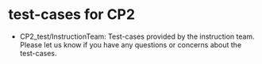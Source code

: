 # test-cases for CP2
- CP2_test/InstructionTeam: Test-cases provided by the instruction team. Please let us know if you have any questions or concerns about the test-cases.